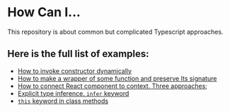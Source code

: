 # How Can I...

This repository is about common but complicated Typescript approaches.

## Here is the full list of examples:

- [How to invoke constructor dynamically](examples/invoke-constructor-dynamically.md)
- [How to make a wrapper of some function and preserve Its signature](examples/function-wrapper.md)
- [How to connect React component to context. Three approaches](examples/react-context-connect.md);
- [Explicit type inference. `infer` keyword](examples/explicit-type-inference.md)
- [`this` keyword in class methods](examples/this-in-methods.md)
